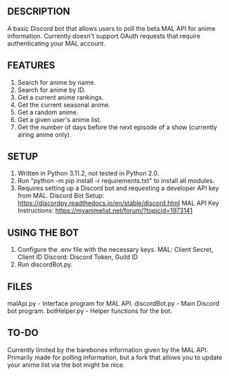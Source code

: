 ## DESCRIPTION
A basic Discord bot that allows users to poll the beta MAL API for anime information.
Currently doesn't support OAuth requests that require authenticating your MAL account.

## FEATURES
1. Search for anime by name.
2. Search for anime by ID.
3. Get a current anime rankings.
4. Get the current seasonal anime.
5. Get a random anime.
6. Get a given user's anime list.
7. Get the number of days before the next episode of a show (currently airing anime only).

## SETUP
1. Written in Python 3.11.2, not tested in Python 2.0.
2. Run "python -m pip install -r requirements.txt" to install all modules.
3. Requires setting up a Discord bot and requesting a developer API key from MAL.
 Discord Bot Setup: https://discordpy.readthedocs.io/en/stable/discord.html
 MAL API Key Instructions: https://myanimelist.net/forum/?topicid=1973141

## USING THE BOT
1. Configure the .env file with the necessary keys.
 MAL: Client Secret, Client ID
 Discord: Discord Token, Guild ID
2. Run discordBot.py.

## FILES
malApi.py - Interface program for MAL API.
discordBot.py - Main Discord bot program.
botHelper.py - Helper functions for the bot.

## TO-DO
Currently limited by the barebones information given by the MAL API.
Primarily made for polling information, but a fork that allows you to update your anime list via the bot might be nice.